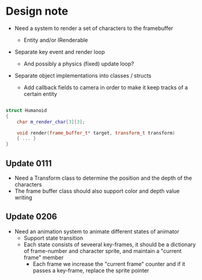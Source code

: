 # Design note

* Need a system to render a set of characters to the framebuffer
    * Entity and/or IRenderable

* Separate key event and render loop
    * And possibly a physics (fixed) update loop?

* Separate object implementations into classes / structs
    * Add callback fields to camera in order to make it keep tracks of a certain entity

```cpp

struct Humanoid
{
    char m_render_char[3][3];

    void render(frame_buffer_t* target, transform_t transform)
    { ... }
}

```

## Update 0111

* Need a Transform class to determine the position and the depth of the characters
* The frame buffer class should also support color and depth value writing

## Update 0206

* Need an animation system to animate different states of animator
    * Support state transition
    * Each state consists of seveeral key-frames, it should be a dictionary of frame-number and character sprite, and maintain a "current frame" member
        * Each frame we increase the "current frame" counter and if it passes a key-frame, replace the sprite pointer